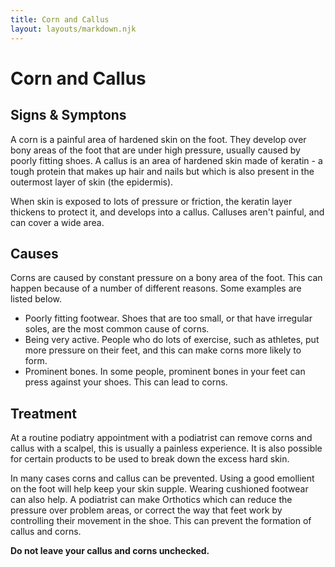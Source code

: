```yaml
---
title: Corn and Callus
layout: layouts/markdown.njk
---
```


# Corn and Callus

## Signs & Symptons

A corn is a painful area of hardened skin on the foot. They develop over bony areas of the foot that are under high pressure, usually caused by poorly fitting shoes.
A callus is an area of hardened skin made of keratin - a tough protein that makes up hair and nails but which is also present in the outermost layer of skin (the epidermis).

When skin is exposed to lots of pressure or friction, the keratin layer thickens to protect it, and develops into a callus.
Calluses aren't painful, and can cover a wide area.

## Causes

Corns are caused by constant pressure on a bony area of the foot. This can happen because of a number of different reasons. Some examples are listed below.

- Poorly fitting footwear. Shoes that are too small, or that have irregular soles, are the most common cause of corns.
- Being very active. People who do lots of exercise, such as athletes, put more pressure on their feet, and this can make corns more likely to form.
- Prominent bones. In some people, prominent bones in your feet can press against your shoes. This can lead to corns.

## Treatment

At a routine podiatry appointment with a podiatrist can remove corns and callus with a scalpel, this is usually a painless experience.
It is also possible for certain products to be used to break down the excess hard skin.

In many cases corns and callus can be prevented. Using a good emollient on the foot will help keep your skin supple. Wearing cushioned footwear can also help.
A podiatrist can make Orthotics which can reduce the pressure over problem areas, or correct the way that feet work by controlling their movement in the shoe. This can prevent the formation of callus and corns.

**Do not leave your callus and corns unchecked.**
